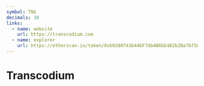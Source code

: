 ```yaml
---
symbol: TNS
decimals: 18
links:
  - name: website
    url: https://transcodium.com
  - name: explorer
    url: https://etherscan.io/token/0xb0280743b44bF7db4B6bE482b2Ba7b75E5dA096C
---
```


# Transcodium
